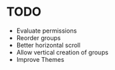 # TODO
- Evaluate permissions
- Reorder groups
- Better horizontal scroll
- Allow vertical creation of groups
- Improve Themes
